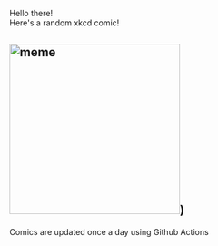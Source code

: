 Hello there! <br>Here's a random xkcd comic!<br>
## <img src="https://imgs.xkcd.com/comics/security.png" alt="meme" width="300"/>)<br>
Comics are updated once a day using Github Actions
